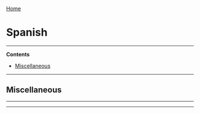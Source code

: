 [Home](Readme.md)
# Spanish

---

**Contents**

- [Miscellaneous](Spanish.md#miscellaneous)

---

## Miscellaneous

---

---
